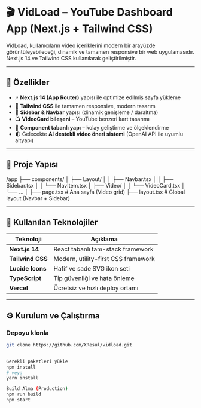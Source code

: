# 🎬 VidLoad – YouTube Dashboard App (Next.js + Tailwind CSS)

VidLoad, kullanıcıların video içeriklerini modern bir arayüzde görüntüleyebileceği, dinamik ve tamamen responsive bir web uygulamasıdır.  
Next.js 14 ve Tailwind CSS kullanılarak geliştirilmiştir.

---

## 🚀 Özellikler

- ⚡ **Next.js 14 (App Router)** yapısı ile optimize edilmiş sayfa yükleme
- 🎨 **Tailwind CSS** ile tamamen responsive, modern tasarım
- 🧭 **Sidebar & Navbar** yapısı (dinamik genişleme / daraltma)
- 📺 **VideoCard bileşeni** – YouTube benzeri kart tasarımı
- 🧩 **Component tabanlı yapı** – kolay geliştirme ve ölçeklendirme
- 🌓 Gelecekte **AI destekli video öneri sistemi** (OpenAI API ile uyumlu altyapı)

---


## 🧱 Proje Yapısı



/app
├── components/
│ ├── Layout/
│ │ ├── Navbar.tsx
│ │ ├── Sidebar.tsx
│ │ └── NavItem.tsx
│ ├── Video/
│ │ └── VideoCard.tsx
│ └── ...
│
├── page.tsx # Ana sayfa (Video grid)
├── layout.tsx # Global layout (Navbar + Sidebar)


---

## 🧩 Kullanılan Teknolojiler

| Teknoloji | Açıklama |
|------------|-----------|
| **Next.js 14** | React tabanlı tam-stack framework |
| **Tailwind CSS** | Modern, utility-first CSS framework |
| **Lucide Icons** | Hafif ve sade SVG ikon seti |
| **TypeScript** | Tip güvenliği ve hata önleme |
| **Vercel** | Ücretsiz ve hızlı deploy ortamı |

---

## ⚙️ Kurulum ve Çalıştırma

### Depoyu klonla
```bash
git clone https://github.com/XResul/vidload.git
 

Gerekli paketleri yükle
npm install
# veya
yarn install

Build Alma (Production)
npm run build
npm start

